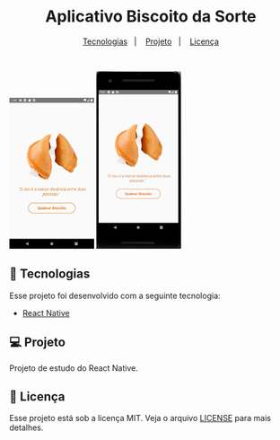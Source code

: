<h1 align="center">
    Aplicativo Biscoito da Sorte
</h1>

<p align="center">
  <a href="#rocket-tecnologias">Tecnologias</a>&nbsp;&nbsp;&nbsp;|&nbsp;&nbsp;&nbsp;
  <a href="#-projeto">Projeto</a>&nbsp;&nbsp;&nbsp;|&nbsp;&nbsp;&nbsp;
  <a href="#memo-licença">Licença</a>
</p>

<br>

<p align="auto">
  <img alt="home" src=".github/Home.png" width="30%">
  <img alt="home1" src=".github/Home1.png" width="30%">
</p>

## :rocket: Tecnologias

Esse projeto foi desenvolvido com a seguinte tecnologia:

- [React Native](https://reactnative.dev/)

## 💻 Projeto

Projeto de estudo do React Native.

## :memo: Licença

Esse projeto está sob a licença MIT. Veja o arquivo [LICENSE](LICENSE.md) para mais detalhes.

